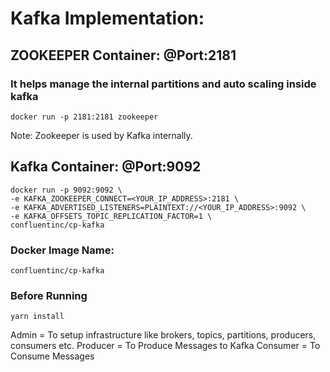 # Kafka Implementation:

## ZOOKEEPER Container: @Port:2181
### It helps manage the internal partitions and  auto scaling inside kafka
```
docker run -p 2181:2181 zookeeper
```

Note: Zookeeper is used by Kafka internally.

## Kafka Container: @Port:9092
```
docker run -p 9092:9092 \
-e KAFKA_ZOOKEEPER_CONNECT=<YOUR_IP_ADDRESS>:2181 \
-e KAFKA_ADVERTISED_LISTENERS=PLAINTEXT://<YOUR_IP_ADDRESS>:9092 \
-e KAFKA_OFFSETS_TOPIC_REPLICATION_FACTOR=1 \
confluentinc/cp-kafka
```

### Docker Image Name: 
```
confluentinc/cp-kafka
```

### Before Running
```
yarn install
```
Admin = To setup infrastructure like brokers, topics, partitions, producers, consumers etc.
Producer = To Produce Messages to Kafka
Consumer = To Consume Messages